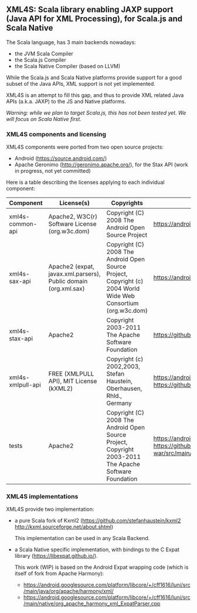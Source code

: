 ## XML4S: Scala library enabling JAXP support (Java API for XML Processing), for Scala.js and Scala Native

The Scala language, has 3 main backends nowadays: 
* the JVM Scala Compiler 
* the Scala.js Compiler
* the Scala Native Compiler (based on LLVM)

While the Scala.js and Scala Native platforms provide support for a good subset of the Java APIs, XML support is not yet implemented.

XML4S is an attempt to fill this gap, and thus to provide XML related Java APIs (a.k.a. JAXP) to the JS and Native platforms.

*Warning: while we plan to target Scala.js, this has not been tested yet. We will focus on Scala Native first.*

### XML4S components and licensing

XML4S components were ported from two open source projects:
* Android (https://source.android.com/)
* Apache Geronimo (http://geronimo.apache.org/), for the Stax API (work in progress, not yet committed)

Here is a table describing the licenses applying to each individual component:

|     Component     | License(s)    | Copyrights | Original source code |
| ----------------- | ------------- |------------- |------------- |
| xml4s-common-api  | Apache2, W3C(r) Software License (org.w3c.dom) | Copyright (C) 2008 The Android Open Source Project | https://android.googlesource.com/platform/libcore/+/refs/heads/master/luni/src/main/java/javax/xml |
| xml4s-sax-api     | Apache2 (expat, javax.xml.parsers), Public domain (org.xml.sax) | Copyright (C) 2008 The Android Open Source Project, Copyright (c) 2004 World Wide Web Consortium (org.w3c.dom) | https://android.googlesource.com/platform/libcore/+/refs/heads/master/luni/src/main/java |
| xml4s-stax-api    | Apache2 | Copyright 2003-2011 The Apache Software Foundation | https://github.com/apache/geronimo-specs/tree/trunk/geronimo-stax-api_1.2_spec |
| xml4s-xmlpull-api | FREE (XMLPULL API), MIT License (kXML2)  | Copyright (c) 2002,2003, Stefan Haustein, Oberhausen, Rhld., Germany| https://android.googlesource.com/platform/libcore/+/refs/heads/master/xml/src/main/java https://github.com/stefanhaustein/kxml2 |
| tests             | Apache2 | Copyright (C) 2008 The Android Open Source Project, Copyright 2003-2011 The Apache Software Foundation | https://android.googlesource.com/platform/libcore/+/refs/heads/master/luni/src/test/java/libcore/xml/ https://github.com/apache/geronimo/blob/trunk/testsuite/webservices-testsuite/stax-tests/stax-war/src/main/java/org/apache/geronimo/test/StaxTest.java |

### XML4S implementations

XML4S provide two implementation:
* a pure Scala fork of Kxml2 (https://github.com/stefanhaustein/kxml2 http://kxml.sourceforge.net/about.shtml)
    
    This implementation can be used in any Scala Backend.


* a Scala Native specific implementation, with bindings to the C Expat library (https://libexpat.github.io/).

    This work (WIP) is based on the Android Expat wrapping code (which is itself of fork from Apache Harmony):
  *  https://android.googlesource.com/platform/libcore/+/cff1616/luni/src/main/java/org/apache/harmony/xml/
  *  https://android.googlesource.com/platform/libcore/+/cff1616/luni/src/main/native/org_apache_harmony_xml_ExpatParser.cpp
    
